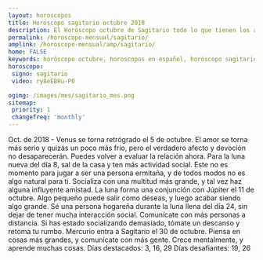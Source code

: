 ```yaml
---
layout: horoscopos
title: Horoscopo sagitario octubre 2018
description: El Horóscopo octubre de Sagitario todo lo que tienen los astros preparados para este mes, amor, trabajo, familia. Todo sobre astrologia, tarot, predicciones. Horoscopo gratis en español, predicciones y astrología.
permalink: /horoscopo-mensual/sagitario/
amplink: /horoscopo-mensual/amp/sagitario/
home: FALSE
keywords: horóscopo octubre, horoscopos en español, horóscopo sagitario octubre , horóscopo esperanza gracia, horoscop, horóscopos gratis, horoscopo sagitario, Tarot, Astrologia, Zodíaco, sagitario, horoscopo gratis, horoscopo del mes 
horoscopo:
 signo: sagitario
 video: ry8eEBHu-P0

ogimg: /images/mes/sagitario_mes.png
sitemap:
 priority: 1
 changefreq: 'monthly'
---
```



Oct. de 2018 - Venus se torna retrógrado el 5 de octubre. El amor se torna más serio y quizás un poco más frío, pero el verdadero afecto y devoción no desaparecerán. Puedes volver a evaluar la relación ahora. 
Para la luna nueva del día 8, sal de la casa y ten más actividad social. Este no es momento para jugar a ser una persona ermitaña, y de todos modos no es algo natural para ti. Socializa con una multitud más grande, y tal vez haz alguna influyente amistad. 
La luna forma una conjunción con Júpiter el 11 de octubre. Algo pequeño puede salir como deseas, y luego acabar siendo algo grande. 
Sé una persona hogareña durante la luna llena del día 24, sin dejar de tener mucha interacción social. Comunícate con más personas a distancia. Si has estado socializando demasiado, tómate un descanso y retoma tu rumbo. 
Mercurio entra a Sagitario el 30 de octubre. Piensa en cosas más grandes, y comunícate con más gente. Crece mentalmente, y aprende muchas cosas. 
Días destacados: 3, 16, 29
Días desafiantes: 19, 26